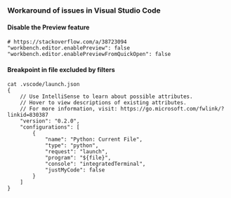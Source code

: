 ### Workaround of issues in Visual Studio Code

#### Disable the Preview feature
```plaintext
# https://stackoverflow.com/a/38723094
"workbench.editor.enablePreview": false
"workbench.editor.enablePreviewFromQuickOpen": false
```

#### Breakpoint in file excluded by filters
```plaintext
cat .vscode/launch.json 
{
    // Use IntelliSense to learn about possible attributes.
    // Hover to view descriptions of existing attributes.
    // For more information, visit: https://go.microsoft.com/fwlink/?linkid=830387
    "version": "0.2.0",
    "configurations": [
        {
            "name": "Python: Current File",
            "type": "python",
            "request": "launch",
            "program": "${file}",
            "console": "integratedTerminal",
            "justMyCode": false
        }
    ]
}
```
